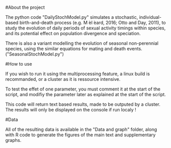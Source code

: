 #About the project 

The python code "DailyStochModel.py"  simulates a stochastic, individual-based birth-and-death process (e.g. M ́el ́eard, 2016; Otto and Day, 2011), to study the evolution of daily periods of sexual activity timings within species, and its potential effect on population divergence and speciation.

There is also a variant modelling the evolution of seasonal non-perennial species, using the similar equations for mating and death events. ("SeasonalStochModel.py")

#How to use

If you wish to run it using the multiprocessing feature, a linux build is recommanded, or a cluster as it is ressource intensive.

To test the effet of one parameter, you must comment it at the start of the script, and modifiy the parameter later as explained at the start of the script.

This code will return text based results, made to be outputed by a cluster. The results will only be displayed on the console if run localy ! 

#Data

All of the resulting data is available in the "Data and graph" folder, along with R code to generate the figures of the main text and supplementary graphs.
